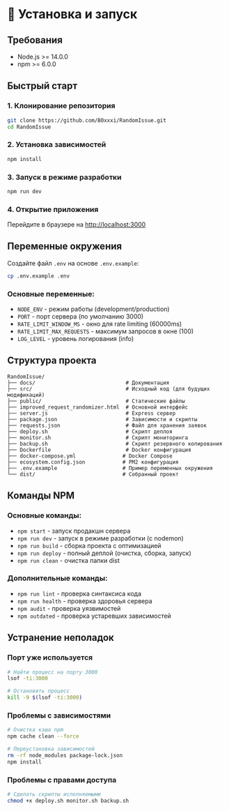 # 🚀 Установка и запуск

## Требования

- Node.js >= 14.0.0
- npm >= 6.0.0

## Быстрый старт

### 1. Клонирование репозитория

```bash
git clone https://github.com/B0xxxi/RandomIssue.git
cd RandomIssue
```

### 2. Установка зависимостей

```bash
npm install
```

### 3. Запуск в режиме разработки

```bash
npm run dev
```

### 4. Открытие приложения

Перейдите в браузере на [http://localhost:3000](http://localhost:3000)

## Переменные окружения

Создайте файл `.env` на основе `.env.example`:

```bash
cp .env.example .env
```

### Основные переменные:

- `NODE_ENV` - режим работы (development/production)
- `PORT` - порт сервера (по умолчанию 3000)
- `RATE_LIMIT_WINDOW_MS` - окно для rate limiting (60000ms)
- `RATE_LIMIT_MAX_REQUESTS` - максимум запросов в окне (100)
- `LOG_LEVEL` - уровень логирования (info)

## Структура проекта

```
RandomIssue/
├── docs/                             # Документация
├── src/                              # Исходный код (для будущих модификаций)
├── public/                           # Статические файлы
├── improved_request_randomizer.html  # Основной интерфейс
├── server.js                         # Express сервер
├── package.json                      # Зависимости и скрипты
├── requests.json                     # Файл для хранения заявок
├── deploy.sh                         # Скрипт деплоя
├── monitor.sh                        # Скрипт мониторинга
├── backup.sh                         # Скрипт резервного копирования
├── Dockerfile                        # Docker конфигурация
├── docker-compose.yml               # Docker Compose
├── ecosystem.config.json            # PM2 конфигурация
├── .env.example                     # Пример переменных окружения
└── dist/                            # Собранный проект
```

## Команды NPM

### Основные команды:
- `npm start` - запуск продакшн сервера
- `npm run dev` - запуск в режиме разработки (с nodemon)
- `npm run build` - сборка проекта с оптимизацией
- `npm run deploy` - полный деплой (очистка, сборка, запуск)
- `npm run clean` - очистка папки dist

### Дополнительные команды:
- `npm run lint` - проверка синтаксиса кода
- `npm run health` - проверка здоровья сервера
- `npm audit` - проверка уязвимостей
- `npm outdated` - проверка устаревших зависимостей

## Устранение неполадок

### Порт уже используется

```bash
# Найти процесс на порту 3000
lsof -ti:3000

# Остановить процесс
kill -9 $(lsof -ti:3000)
```

### Проблемы с зависимостями

```bash
# Очистка кэша npm
npm cache clean --force

# Переустановка зависимостей
rm -rf node_modules package-lock.json
npm install
```

### Проблемы с правами доступа

```bash
# Сделать скрипты исполняемыми
chmod +x deploy.sh monitor.sh backup.sh
```
